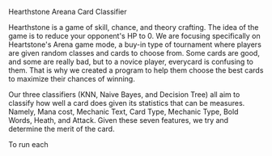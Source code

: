 Hearthstone Areana Card Classifier

Hearthstone is a game of skill, chance, and theory crafting. The idea of the game is to reduce your opponent's HP to 0.
We are focusing specifically on Heartstone's Arena game mode, a buy-in type of tournament where players are given random classes and cards to choose from. Some cards are good, and some are really bad, but to a novice player, everycard is confusing to them. That is why we created a program to help them choose the best cards to maximize their chances of winning.

Our three classifiers (KNN, Naive Bayes, and Decision Tree) all aim to classify how well a card does given its statistics that can be measures. Namely, Mana cost, Mechanic Text, Card Type, Mechanic Type, Bold Words, Heath, and Attack. Given these seven features, we try and determine the merit of the card.

To run each 
